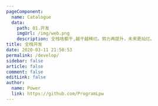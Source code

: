 ```yaml
---
pageComponent:
  name: Catalogue
  data:
    path: 01.开发
    imgUrl: /img/web.png
    description: 全栈啥都干,越干越稀烂。努力再提升，未来更灿烂。
title: 全栈开发
date: 2020-03-11 21:50:53
permalink: /develop/
sidebar: false
article: false
comment: false
editLink: false
author:
  name: Power
  link: https://github.com/ProgramLpw
---
```


